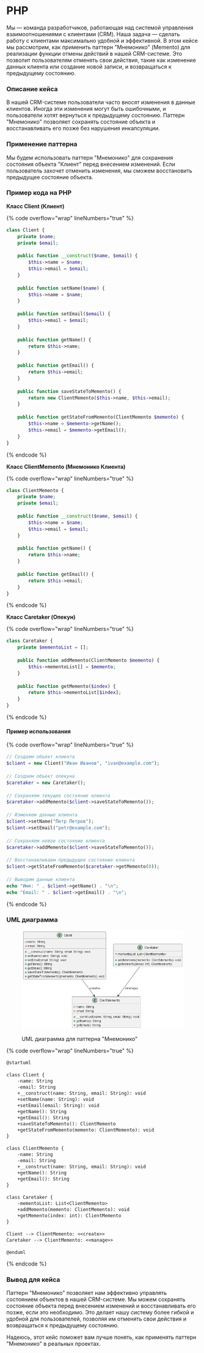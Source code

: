 # PHP

Мы — команда разработчиков, работающая над системой управления взаимоотношениями с клиентами (CRM). Наша задача — сделать работу с клиентами максимально удобной и эффективной. В этом кейсе мы рассмотрим, как применить паттерн "Мнемонико" (Memento) для реализации функции отмены действий в нашей CRM-системе. Это позволит пользователям отменять свои действия, такие как изменение данных клиента или создание новой записи, и возвращаться к предыдущему состоянию.

### Описание кейса

В нашей CRM-системе пользователи часто вносят изменения в данные клиентов. Иногда эти изменения могут быть ошибочными, и пользователи хотят вернуться к предыдущему состоянию. Паттерн "Мнемонико" позволяет сохранять состояние объекта и восстанавливать его позже без нарушения инкапсуляции.

### Применение паттерна

Мы будем использовать паттерн "Мнемонико" для сохранения состояния объекта "Клиент" перед внесением изменений. Если пользователь захочет отменить изменения, мы сможем восстановить предыдущее состояние объекта.

### Пример кода на PHP

**Класс Client (Клиент)**

{% code overflow="wrap" lineNumbers="true" %}
```php
class Client {
    private $name;
    private $email;

    public function __construct($name, $email) {
        $this->name = $name;
        $this->email = $email;
    }

    public function setName($name) {
        $this->name = $name;
    }

    public function setEmail($email) {
        $this->email = $email;
    }

    public function getName() {
        return $this->name;
    }

    public function getEmail() {
        return $this->email;
    }

    public function saveStateToMemento() {
        return new ClientMemento($this->name, $this->email);
    }

    public function getStateFromMemento(ClientMemento $memento) {
        $this->name = $memento->getName();
        $this->email = $memento->getEmail();
    }
}
```
{% endcode %}

**Класс ClientMemento (Мнемонико Клиента)**

{% code overflow="wrap" lineNumbers="true" %}
```php
class ClientMemento {
    private $name;
    private $email;

    public function __construct($name, $email) {
        $this->name = $name;
        $this->email = $email;
    }

    public function getName() {
        return $this->name;
    }

    public function getEmail() {
        return $this->email;
    }
}
```
{% endcode %}

**Класс Caretaker (Опекун)**

{% code overflow="wrap" lineNumbers="true" %}
```php
class Caretaker {
    private $mementoList = [];

    public function addMemento(ClientMemento $memento) {
        $this->mementoList[] = $memento;
    }

    public function getMemento($index) {
        return $this->mementoList[$index];
    }
}
```
{% endcode %}

#### Пример использования

{% code overflow="wrap" lineNumbers="true" %}
```php
// Создаем объект клиента
$client = new Client("Иван Иванов", "ivan@example.com");

// Создаем объект опекуна
$caretaker = new Caretaker();

// Сохраняем текущее состояние клиента
$caretaker->addMemento($client->saveStateToMemento());

// Изменяем данные клиента
$client->setName("Петр Петров");
$client->setEmail("petr@example.com");

// Сохраняем новое состояние клиента
$caretaker->addMemento($client->saveStateToMemento());

// Восстанавливаем предыдущее состояние клиента
$client->getStateFromMemento($caretaker->getMemento(0));

// Выводим данные клиента
echo "Имя: " . $client->getName() . "\n";
echo "Email: " . $client->getEmail() . "\n";
```
{% endcode %}

### UML диаграмма

<figure><img src="../../../../../.gitbook/assets/image (8).png" alt=""><figcaption><p>UML диаграмма для паттерна "Мнемонико"</p></figcaption></figure>

{% code overflow="wrap" lineNumbers="true" %}
```plantuml
@startuml

class Client {
    -name: String
    -email: String
    +__construct(name: String, email: String): void
    +setName(name: String): void
    +setEmail(email: String): void
    +getName(): String
    +getEmail(): String
    +saveStateToMemento(): ClientMemento
    +getStateFromMemento(memento: ClientMemento): void
}

class ClientMemento {
    -name: String
    -email: String
    +__construct(name: String, email: String): void
    +getName(): String
    +getEmail(): String
}

class Caretaker {
    -mementoList: List<ClientMemento>
    +addMemento(memento: ClientMemento): void
    +getMemento(index: int): ClientMemento
}

Client --> ClientMemento: <<create>>
Caretaker --> ClientMemento: <<manage>>

@enduml
```
{% endcode %}

### Вывод для кейса

Паттерн "Мнемонико" позволяет нам эффективно управлять состоянием объектов в нашей CRM-системе. Мы можем сохранять состояние объекта перед внесением изменений и восстанавливать его позже, если это необходимо. Это делает нашу систему более гибкой и удобной для пользователей, позволяя им отменять свои действия и возвращаться к предыдущему состоянию.

Надеюсь, этот кейс поможет вам лучше понять, как применять паттерн "Мнемонико" в реальных проектах.
